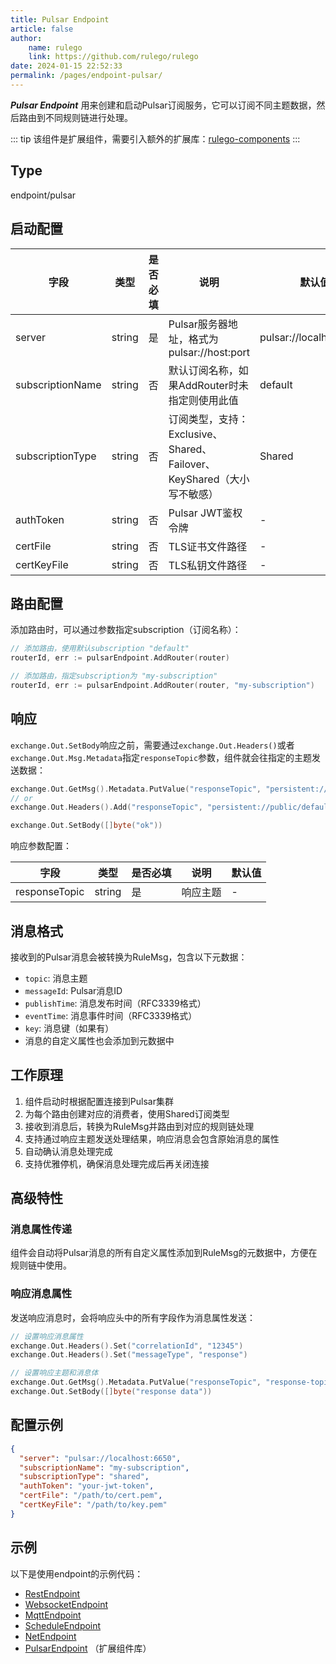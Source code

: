 ```yaml
---
title: Pulsar Endpoint
article: false
author:
    name: rulego
    link: https://github.com/rulego/rulego
date: 2024-01-15 22:52:33
permalink: /pages/endpoint-pulsar/
---
```


***Pulsar Endpoint*** 用来创建和启动Pulsar订阅服务，它可以订阅不同主题数据，然后路由到不同规则链进行处理。

::: tip 
该组件是扩展组件，需要引入额外的扩展库：[rulego-components](https://github.com/rulego/rulego-components)
:::

## Type

endpoint/pulsar

## 启动配置

| 字段        | 类型     | 是否必填 | 说明                                                          | 默认值                      |
|-----------|--------|------|-------------------------------------------------------------|---------------------------|
| server    | string | 是    | Pulsar服务器地址，格式为pulsar://host:port                        | pulsar://localhost:6650   |
| subscriptionName | string | 否    | 默认订阅名称，如果AddRouter时未指定则使用此值                           | default                   |
| subscriptionType | string | 否    | 订阅类型，支持：Exclusive、Shared、Failover、KeyShared（大小写不敏感）      | Shared                    |
| authToken | string | 否    | Pulsar JWT鉴权令牌                                            | -                         |
| certFile  | string | 否    | TLS证书文件路径                                                 | -                         |
| certKeyFile | string | 否    | TLS私钥文件路径                                                 | -                         |

## 路由配置

添加路由时，可以通过参数指定subscription（订阅名称）：

```go
// 添加路由，使用默认subscription "default"
routerId, err := pulsarEndpoint.AddRouter(router)

// 添加路由，指定subscription为 "my-subscription"
routerId, err := pulsarEndpoint.AddRouter(router, "my-subscription")
```

## 响应

`exchange.Out.SetBody`响应之前，需要通过`exchange.Out.Headers()`或者`exchange.Out.Msg.Metadata`指定`responseTopic`参数，组件就会往指定的主题发送数据：

```go
exchange.Out.GetMsg().Metadata.PutValue("responseTopic", "persistent://public/default/device-response")
// or
exchange.Out.Headers().Add("responseTopic", "persistent://public/default/device-response")

exchange.Out.SetBody([]byte("ok"))
```

响应参数配置：

| 字段            | 类型     | 是否必填 | 说明    | 默认值 |
|---------------|--------|------|-------|-----|
| responseTopic | string | 是    | 响应主题  | -   |

## 消息格式

接收到的Pulsar消息会被转换为RuleMsg，包含以下元数据：

- `topic`: 消息主题
- `messageId`: Pulsar消息ID
- `publishTime`: 消息发布时间（RFC3339格式）
- `eventTime`: 消息事件时间（RFC3339格式）
- `key`: 消息键（如果有）
- 消息的自定义属性也会添加到元数据中

## 工作原理

1. 组件启动时根据配置连接到Pulsar集群
2. 为每个路由创建对应的消费者，使用Shared订阅类型
3. 接收到消息后，转换为RuleMsg并路由到对应的规则链处理
4. 支持通过响应主题发送处理结果，响应消息会包含原始消息的属性
5. 自动确认消息处理完成
6. 支持优雅停机，确保消息处理完成后再关闭连接

## 高级特性

### 消息属性传递

组件会自动将Pulsar消息的所有自定义属性添加到RuleMsg的元数据中，方便在规则链中使用。

### 响应消息属性

发送响应消息时，会将响应头中的所有字段作为消息属性发送：

```go
// 设置响应消息属性
exchange.Out.Headers().Set("correlationId", "12345")
exchange.Out.Headers().Set("messageType", "response")

// 设置响应主题和消息体
exchange.Out.GetMsg().Metadata.PutValue("responseTopic", "response-topic")
exchange.Out.SetBody([]byte("response data"))
```

## 配置示例

```json
{
  "server": "pulsar://localhost:6650",
  "subscriptionName": "my-subscription",
  "subscriptionType": "shared",
  "authToken": "your-jwt-token",
  "certFile": "/path/to/cert.pem",
  "certKeyFile": "/path/to/key.pem"
}
```

## 示例

以下是使用endpoint的示例代码：

- [RestEndpoint](https://github.com/rulego/rulego/tree/main/examples/http_endpoint/http_endpoint.go)
- [WebsocketEndpoint](https://github.com/rulego/rulego/tree/main/endpoint/websocket/websocket_test.go)
- [MqttEndpoint](https://github.com/rulego/rulego/tree/main/endpoint/mqtt/mqtt_test.go)
- [ScheduleEndpoint](https://github.com/rulego/rulego/tree/main/endpoint/schedule/schedule_test.go)
- [NetEndpoint](https://github.com/rulego/rulego-components/blob/main/endpoint/net/net_test.go)
- [PulsarEndpoint](https://github.com/rulego/rulego-components/blob/main/endpoint/pulsar/pulsar_test.go) （扩展组件库）